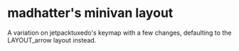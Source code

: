 # madhatter's minivan layout

A variation on jetpacktuxedo's keymap with a few changes, defaulting to the LAYOUT_arrow layout instead.
